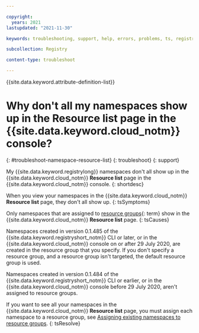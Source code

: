 ```yaml
---

copyright:
  years: 2021
lastupdated: "2021-11-30"

keywords: troubleshooting, support, help, errors, problems, ts, registry, namespaces, resource list

subcollection: Registry

content-type: troubleshoot

---
```


{{site.data.keyword.attribute-definition-list}}

# Why don't all my namespaces show up in the **Resource list** page in the {{site.data.keyword.cloud_notm}} console?
{: #troubleshoot-namespace-resource-list}
{: troubleshoot}
{: support}

My {{site.data.keyword.registrylong}} namespaces don't all show up in the {{site.data.keyword.cloud_notm}} **Resource list** page in the {{site.data.keyword.cloud_notm}} console.
{: shortdesc}

When you view your namespaces in the {{site.data.keyword.cloud_notm}} **Resource list** page, they don't all show up.
{: tsSymptoms}

Only namespaces that are assigned to [resource groups](x2161955){: term} show in the {{site.data.keyword.cloud_notm}} **Resource list** page.
{: tsCauses}

Namespaces created in version 0.1.485 of the {{site.data.keyword.registryshort_notm}} CLI or later, or in the {{site.data.keyword.cloud_notm}} console on or after 29 July 2020, are created in the resource group that you specify. If you don't specify a resource group, and a resource group isn't targeted, the default resource group is used.

Namespaces created in version 0.1.484 of the {{site.data.keyword.registryshort_notm}} CLI or earlier, or in the {{site.data.keyword.cloud_notm}} console before 29 July 2020, aren't assigned to resource groups.

If you want to see all your namespaces in the {{site.data.keyword.cloud_notm}} **Resource list** page, you must assign each namespace to a resource group, see [Assigning existing namespaces to resource groups](/docs/Registry?topic=Registry-registry_setup_cli_namespace#registry_namespace_assign).
{: tsResolve}


